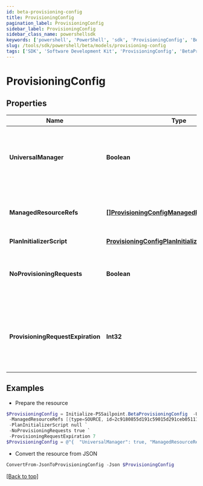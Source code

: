 ```yaml
---
id: beta-provisioning-config
title: ProvisioningConfig
pagination_label: ProvisioningConfig
sidebar_label: ProvisioningConfig
sidebar_class_name: powershellsdk
keywords: ['powershell', 'PowerShell', 'sdk', 'ProvisioningConfig', 'BetaProvisioningConfig'] 
slug: /tools/sdk/powershell/beta/models/provisioning-config
tags: ['SDK', 'Software Development Kit', 'ProvisioningConfig', 'BetaProvisioningConfig']
---
```



# ProvisioningConfig

## Properties

Name | Type | Description | Notes
------------ | ------------- | ------------- | -------------
**UniversalManager** | **Boolean** | Specifies whether this configuration is used to manage provisioning requests for all sources from the org.  If true, no managedResourceRefs are allowed. | [optional] [readonly] [default to $false]
**ManagedResourceRefs** | [**[]ProvisioningConfigManagedResourceRefsInner**](provisioning-config-managed-resource-refs-inner) | References to sources for the Service Desk integration template.  May only be specified if universalManager is false. | [optional] 
**PlanInitializerScript** | [**ProvisioningConfigPlanInitializerScript**](provisioning-config-plan-initializer-script) |  | [optional] 
**NoProvisioningRequests** | **Boolean** | Name of an attribute that when true disables the saving of ProvisioningRequest objects whenever plans are sent through this integration. | [optional] [default to $false]
**ProvisioningRequestExpiration** | **Int32** | When saving pending requests is enabled, this defines the number of hours the request is allowed to live before it is considered expired and no longer affects plan compilation. | [optional] 

## Examples

- Prepare the resource
```powershell
$ProvisioningConfig = Initialize-PSSailpoint.BetaProvisioningConfig  -UniversalManager true `
 -ManagedResourceRefs [{type=SOURCE, id=2c9180855d191c59015d291ceb051111, name=My Source 1}, {type=SOURCE, id=2c9180855d191c59015d291ceb052222, name=My Source 2}] `
 -PlanInitializerScript null `
 -NoProvisioningRequests true `
 -ProvisioningRequestExpiration 7
$ProvisioningConfig = @"{  "UniversalManager": true, "ManagedResourceRefs": [{"type": "SOURCE", "id": "2c9180855d191c59015d291ceb051111", "name":"My Source 1"}, {"type": "SOURCE", "id": "2c9180855d191c59015d291ceb052222", "name":"My Source 2"}], "PlanInitializerScript": null, "NoProvisioningRequests": true, "ProvisioningRequestExpiration": "7" }"@
```

- Convert the resource from JSON
```powershell
ConvertFrom-JsonToProvisioningConfig -Json $ProvisioningConfig
```


[[Back to top]](#) 

